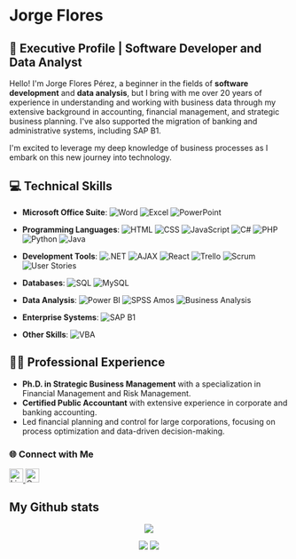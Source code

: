 # Jorge Flores 

  
## 🌟 Executive Profile | Software Developer and Data Analyst
  
Hello! I'm Jorge Flores Pérez, a beginner in the fields of **software development** and **data analysis**, but I bring with me over 20 years of experience in understanding and working with business data through my extensive background in accounting, financial management, and strategic business planning. I've also supported the migration of banking and administrative systems, including SAP B1. 

I'm excited to leverage my deep knowledge of business processes as I embark on this new journey into technology.

## 💻 Technical Skills

- **Microsoft Office Suite**: ![Word](https://img.shields.io/badge/-Word-2B579A?style=flat&logo=Microsoft-Word&logoColor=white) ![Excel](https://img.shields.io/badge/-Excel-217346?style=flat&logo=Microsoft-Excel&logoColor=white) ![PowerPoint](https://img.shields.io/badge/-PowerPoint-B7472A?style=flat&logo=Microsoft-PowerPoint&logoColor=white)

- **Programming Languages**:
  ![HTML](https://img.shields.io/badge/-HTML5-E34F26?style=flat&logo=HTML5&logoColor=white) 
  ![CSS](https://img.shields.io/badge/-CSS3-1572B6?style=flat&logo=CSS3&logoColor=white) 
  ![JavaScript](https://img.shields.io/badge/-JavaScript-F7DF1E?style=flat&logo=JavaScript&logoColor=black)
  ![C#](https://img.shields.io/badge/-C%23-239120?style=flat&logo=C-Sharp&logoColor=white) 
  ![PHP](https://img.shields.io/badge/-PHP-777BB4?style=flat&logo=PHP&logoColor=white) 
  ![Python](https://img.shields.io/badge/-Python-3776AB?style=flat&logo=Python&logoColor=white) 
  ![Java](https://img.shields.io/badge/-Java-007396?style=flat&logo=Java&logoColor=white)

- **Development Tools**:
  ![.NET](https://img.shields.io/badge/-.NET-512BD4?style=flat&logo=.NET&logoColor=white) 
  ![AJAX](https://img.shields.io/badge/-AJAX-007AFF?style=flat&logo=AJAX&logoColor=white)
  ![React](https://img.shields.io/badge/-React-61DAFB?style=flat&logo=React&logoColor=black)
  ![Trello](https://img.shields.io/badge/-Trello-0079BF?style=flat&logo=Trello&logoColor=white)
  ![Scrum](https://img.shields.io/badge/-Scrum-6DB33F?style=flat&logo=Scrum&logoColor=white) 
  ![User Stories](https://img.shields.io/badge/-User%20Stories-5E5CFF?style=flat&logo=Jira&logoColor=white)

- **Databases**:
  ![SQL](https://img.shields.io/badge/-SQL-4479A1?style=flat&logo=MySQL&logoColor=white)
  ![MySQL](https://img.shields.io/badge/-MySQL-4479A1?style=flat&logo=MySQL&logoColor=white)

- **Data Analysis**: 
  ![Power BI](https://img.shields.io/badge/-Power%20BI-F2C811?style=flat&logo=Power-BI&logoColor=black) 
  ![SPSS Amos](https://img.shields.io/badge/-SPSS%20Amos-3C5A99?style=flat&logo=IBM&logoColor=white)
  ![Business Analysis](https://img.shields.io/badge/-Business%20Analysis-FFA500?style=flat&logo=Google-Analytics&logoColor=white)

- **Enterprise Systems**:
  ![SAP B1](https://img.shields.io/badge/-SAP%20B1-0FAAFF?style=flat&logo=SAP&logoColor=white)

- **Other Skills**:
  ![VBA](https://img.shields.io/badge/-VBA-217346?style=flat&logo=Microsoft-Excel&logoColor=white)

## 🧑‍💼 Professional Experience

- **Ph.D. in Strategic Business Management** with a specialization in Financial Management and Risk Management.
- **Certified Public Accountant** with extensive experience in corporate and banking accounting.
- Led financial planning and control for large corporations, focusing on process optimization and data-driven decision-making.

### 🌐 Connect with Me

<div align="left">
  <a href="https://www.linkedin.com/in/jjfp" target="_blank">
    <img src="https://img.shields.io/static/v1?message=LinkedIn&logo=linkedin&label=&color=0077B5&logoColor=white&labelColor=&style=for-the-badge" height="25" alt="LinkedIn logo"/>
  </a>
  <a href="mailto:jorgejfp@hotmail.com" target="_blank">
    <img src="https://img.shields.io/static/v1?message=Outlook&logo=microsoft-outlook&label=&color=0078D4&logoColor=white&labelColor=&style=for-the-badge" height="25" alt="Outlook logo"/>
  </a>
</div>

## My Github stats
<center>

![](https://github-profile-summary-cards.vercel.app/api/cards/profile-details?username=jorgejfp)

![](https://github-profile-summary-cards.vercel.app/api/cards/stats?username=jorgejfp)
![](https://github-profile-summary-cards.vercel.app/api/cards/repos-per-language?username=jorgejfp)

</center>
